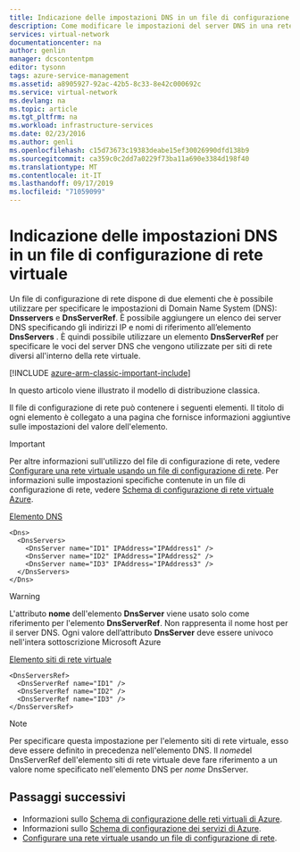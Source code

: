 ```yaml
---
title: Indicazione delle impostazioni DNS in un file di configurazione di rete virtuale | Documentazione Microsoft
description: Come modificare le impostazioni del server DNS in una rete virtuale usando un file di configurazione di rete virtuale nel modello di distribuzione classica
services: virtual-network
documentationcenter: na
author: genlin
manager: dcscontentpm
editor: tysonn
tags: azure-service-management
ms.assetid: a8905927-92ac-42b5-8c33-8e42c000692c
ms.service: virtual-network
ms.devlang: na
ms.topic: article
ms.tgt_pltfrm: na
ms.workload: infrastructure-services
ms.date: 02/23/2016
ms.author: genli
ms.openlocfilehash: c15d73673c19383deabe15ef30026990dfd138b9
ms.sourcegitcommit: ca359c0c2dd7a0229f73ba11a690e3384d198f40
ms.translationtype: MT
ms.contentlocale: it-IT
ms.lasthandoff: 09/17/2019
ms.locfileid: "71059099"
---
```

# <a name="specifying-dns-settings-in-a-virtual-network-configuration-file"></a>Indicazione delle impostazioni DNS in un file di configurazione di rete virtuale
Un file di configurazione di rete dispone di due elementi che è possibile utilizzare per specificare le impostazioni di Domain Name System (DNS): **Dnsservers** e **DnsServerRef**. È possibile aggiungere un elenco dei server DNS specificando gli indirizzi IP e nomi di riferimento all’elemento **DnsServers** . È quindi possibile utilizzare un elemento **DnsServerRef** per specificare le voci del server DNS che vengono utilizzate per siti di rete diversi all'interno della rete virtuale.

[!INCLUDE [azure-arm-classic-important-include](../../includes/azure-arm-classic-important-include.md)]

In questo articolo viene illustrato il modello di distribuzione classica.

Il file di configurazione di rete può contenere i seguenti elementi. Il titolo di ogni elemento è collegato a una pagina che fornisce informazioni aggiuntive sulle impostazioni del valore dell'elemento.

> [!IMPORTANT]
> Per altre informazioni sull'utilizzo del file di configurazione di rete, vedere [Configurare una rete virtuale usando un file di configurazione di rete](virtual-networks-using-network-configuration-file.md). Per informazioni sulle impostazioni specifiche contenute in un file di configurazione di rete, vedere [Schema di configurazione di rete virtuale Azure](https://msdn.microsoft.com/library/azure/jj157100.aspx).
> 
> 

[Elemento DNS](https://go.microsoft.com/fwlink/?LinkId=248093)

    <Dns>
      <DnsServers>
        <DnsServer name="ID1" IPAddress="IPAddress1" />
        <DnsServer name="ID2" IPAddress="IPAddress2" />
        <DnsServer name="ID3" IPAddress="IPAddress3" />
      </DnsServers>
    </Dns>

> [!WARNING]
> L'attributo **nome** dell'elemento **DnsServer** viene usato solo come riferimento per l'elemento **DnsServerRef**. Non rappresenta il nome host per il server DNS. Ogni valore dell’attributo **DnsServer** deve essere univoco nell'intera sottoscrizione Microsoft Azure
> 
> 

[Elemento siti di rete virtuale](https://go.microsoft.com/fwlink/?LinkId=248093)

    <DnsServersRef>
      <DnsServerRef name="ID1" />
      <DnsServerRef name="ID2" />
      <DnsServerRef name="ID3" />
    </DnsServersRef>

> [!NOTE]
> Per specificare questa impostazione per l'elemento siti di rete virtuale, esso deve essere definito in precedenza nell'elemento DNS. Il *nome*del DnsServerRef dell'elemento siti di rete virtuale deve fare riferimento a un valore nome specificato nell'elemento DNS per *nome* DnsServer.
> 
> 

## <a name="next-steps"></a>Passaggi successivi
* Informazioni sullo [Schema di configurazione delle reti virtuali di Azure](https://go.microsoft.com/fwlink/?LinkId=248093).
* Informazioni sullo [Schema di configurazione dei servizi di Azure](https://msdn.microsoft.com/library/windowsazure/ee758710).
* [Configurare una rete virtuale usando un file di configurazione di rete](virtual-networks-using-network-configuration-file.md).

